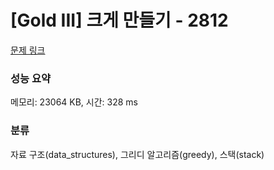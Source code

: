 # [Gold III] 크게 만들기 - 2812 

[문제 링크](https://www.acmicpc.net/problem/2812) 

### 성능 요약

메모리: 23064 KB, 시간: 328 ms

### 분류

자료 구조(data_structures), 그리디 알고리즘(greedy), 스택(stack)

